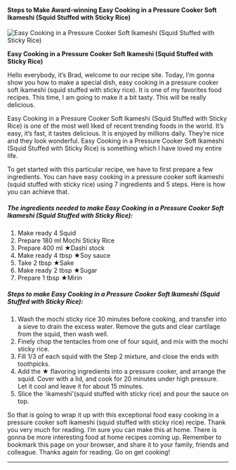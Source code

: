            

#### Steps to Make Award-winning Easy Cooking in a Pressure Cooker Soft Ikameshi (Squid Stuffed with Sticky Rice)

![Easy Cooking in a Pressure Cooker Soft Ikameshi (Squid Stuffed with Sticky Rice)](https://img-global.cpcdn.com/recipes/5785877910388736/751x532cq70/easy-cooking-in-a-pressure-cooker-soft-ikameshi-squid-stuffed-with-sticky-rice-recipe-main-photo.jpg)

**Easy Cooking in a Pressure Cooker Soft Ikameshi (Squid Stuffed with Sticky Rice)**

Hello everybody, it’s Brad, welcome to our recipe site. Today, I’m gonna show you how to make a special dish, easy cooking in a pressure cooker soft ikameshi (squid stuffed with sticky rice). It is one of my favorites food recipes. This time, I am going to make it a bit tasty. This will be really delicious.

Easy Cooking in a Pressure Cooker Soft Ikameshi (Squid Stuffed with Sticky Rice) is one of the most well liked of recent trending foods in the world. It’s easy, it’s fast, it tastes delicious. It is enjoyed by millions daily. They’re nice and they look wonderful. Easy Cooking in a Pressure Cooker Soft Ikameshi (Squid Stuffed with Sticky Rice) is something which I have loved my entire life.

To get started with this particular recipe, we have to first prepare a few ingredients. You can have easy cooking in a pressure cooker soft ikameshi (squid stuffed with sticky rice) using 7 ingredients and 5 steps. Here is how you can achieve that.

##### The ingredients needed to make Easy Cooking in a Pressure Cooker Soft Ikameshi (Squid Stuffed with Sticky Rice):

1.  Make ready 4 Squid
2.  Prepare 180 ml Mochi Sticky Rice
3.  Prepare 400 ml ★Dashi stock
4.  Make ready 4 tbsp ★Soy sauce
5.  Take 2 tbsp ★Sake
6.  Make ready 2 tbsp ★Sugar
7.  Prepare 1 tbsp ★Mirin

##### Steps to make Easy Cooking in a Pressure Cooker Soft Ikameshi (Squid Stuffed with Sticky Rice):

1.  Wash the mochi sticky rice 30 minutes before cooking, and transfer into a sieve to drain the excess water. Remove the guts and clear cartilage from the squid, then wash well.
2.  Finely chop the tentacles from one of four squid, and mix with the mochi sticky rice.
3.  Fill 1/3 of each squid with the Step 2 mixture, and close the ends with toothpicks.
4.  Add the ★ flavoring ingredients into a pressure cooker, and arrange the squid. Cover with a lid, and cook for 20 minutes under high pressure. Let it cool and leave it for about 15 minutes.
5.  Slice the 'ikameshi'(squid stuffed with sticky rice) and pour the sauce on top.

So that is going to wrap it up with this exceptional food easy cooking in a pressure cooker soft ikameshi (squid stuffed with sticky rice) recipe. Thank you very much for reading. I’m sure you can make this at home. There is gonna be more interesting food at home recipes coming up. Remember to bookmark this page on your browser, and share it to your family, friends and colleague. Thanks again for reading. Go on get cooking!

* * *